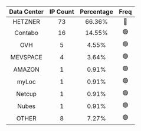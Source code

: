 | Data Center | IP Count | Percentage | Freq |
|:------------:|:--------:|:-----------:|:-----:|
| HETZNER | 73 | 66.36% | 🔴 |
| Contabo | 16 | 14.55% | 🟢 |
| OVH | 5 | 4.55% | 🟢 |
| MEVSPACE | 4 | 3.64% | 🟢 |
| AMAZON | 1 | 0.91% | 🟢 |
| myLoc | 1 | 0.91% | 🟢 |
| Netcup | 1 | 0.91% | 🟢 |
| Nubes | 1 | 0.91% | 🟢 |
| OTHER | 8 | 7.27% | 🟢 |